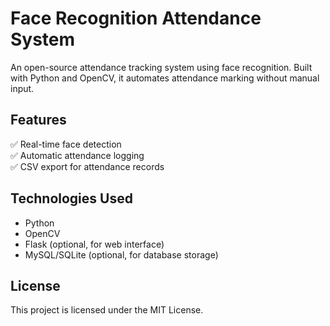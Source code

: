 # Face Recognition Attendance System  

An open-source attendance tracking system using face recognition. Built with Python and OpenCV, it automates attendance marking without manual input.  

## Features  
✅ Real-time face detection  
✅ Automatic attendance logging  
✅ CSV export for attendance records  

## Technologies Used  
- Python  
- OpenCV  
- Flask (optional, for web interface)  
- MySQL/SQLite (optional, for database storage)  

## License  
This project is licensed under the MIT License.  
